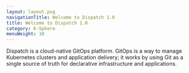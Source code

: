 ```yaml
---
layout: layout.pug
navigationTitle: Welcome to Dispatch 1.0
title: Welcome to Dispatch 1.0
category: K-Sphere
menuWeight: 10
---
```


Dispatch is a cloud-native GitOps platform. GitOps is a way to manage Kubernetes clusters and application delivery; it works by using Git as a single source of truth for declarative infrastructure and applications. 
